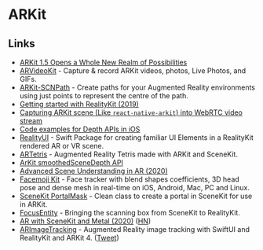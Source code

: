 # ARKit

## Links

* [ARKit 1.5 Opens a Whole New Realm of Possibilities](https://www.macstories.net/ios/arkit-15-opens-a-whole-new-realm-of-possibilities/)
* [ARVideoKit](https://github.com/AFathi/ARVideoKit) - Capture & record ARKit videos, photos, Live Photos, and GIFs.
* [ARKit-SCNPath](https://github.com/maxxfrazer/ARKit-SCNPath) - Create paths for your Augmented Reality environments using just points to represent the centre of the path.
* [Getting started with RealityKit \(2019\)](https://medium.com/@maxxfrazer/getting-started-with-realitykit-3b401d6f6f)
* [Capturing ARKit scene \(Like `react-native-arkit`\) into WebRTC video stream](https://github.com/jhen0409/rn-webrtc-arkit-integration)
* [Code examples for Depth APIs in iOS](https://github.com/shu223/iOS-Depth-Sampler)
* [RealityUI](https://github.com/maxxfrazer/RealityUI) - Swift Package for creating familiar UI Elements in a RealityKit rendered AR or VR scene.
* [ARTetris](https://github.com/exyte/ARTetris) - Augmented Reality Tetris made with ARKit and SceneKit.
* [ArKit smoothedSceneDepth API](https://twitter.com/nobbis/status/1295816678169890816)
* [Advanced Scene Understanding in AR \(2020\)](https://developer.apple.com/videos/play/tech-talks/609/)
* [Facemoji Kit](https://github.com/facemoji/facemoji-kit) - Face tracker with blend shapes coefficients, 3D head pose and dense mesh in real-time on iOS, Android, Mac, PC and Linux.
* [SceneKit PortalMask](https://github.com/maxxfrazer/SceneKit-PortalMask) - Clean class to create a portal in SceneKit for use in ARKit.
* [FocusEntity](https://github.com/maxxfrazer/FocusEntity) - Bringing the scanning box from SceneKit to RealityKit.
* [AR with SceneKit and Metal \(2020\)](https://emillindfors.com/blog/2020-12/ar-with-scenekit-and-metal/) \([HN](https://news.ycombinator.com/item?id=25373105)\)
* [ARImageTracking](https://github.com/riccqi/ARImageTracking) - Augmented Reality image tracking with SwiftUI and RealityKit and ARKit 4. \([Tweet](https://twitter.com/riccqi/status/1347562930078826498)\)

